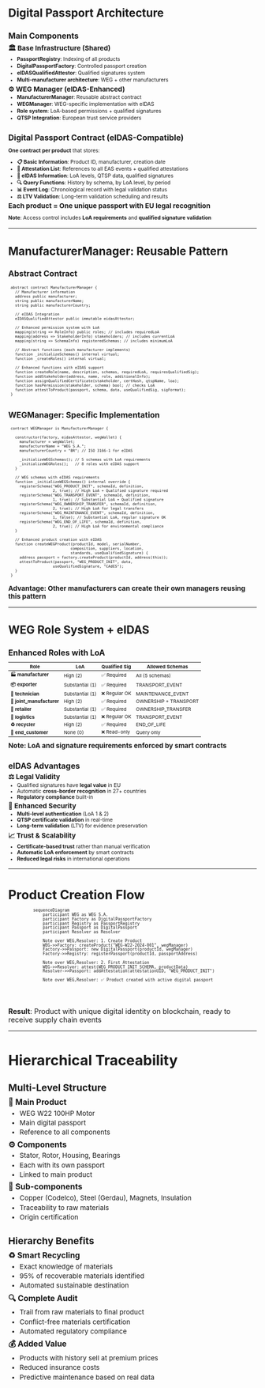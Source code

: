 <style>
.arquitetura-compact {
  font-size: 0.65rem !important;
}
.arquitetura-compact h1 {
  font-size: 1.4rem !important;
  margin-bottom: 0.5rem !important;
}
.arquitetura-compact h2 {
  font-size: 1rem !important;
  margin-bottom: 0.3rem !important;
}
.arquitetura-compact h3 {
  font-size: 0.85rem !important;
  margin: 0.2rem 0 !important;
}
.arquitetura-compact ul {
  margin: 0.2rem 0 !important;
}
.arquitetura-compact li {
  margin: 0.1rem 0 !important;
  line-height: 1.2 !important;
}
.arquitetura-compact .grid {
  gap: 1rem !important;
}
</style>

<div class="arquitetura-compact">

# Digital Passport Architecture

<div class="grid grid-cols-2">

<div>

## Main Components

### 🏛️ **Base Infrastructure (Shared)**
- **PassportRegistry**: Indexing of all products
- **DigitalPassportFactory**: Controlled passport creation
- **eIDASQualifiedAttestor**: Qualified signatures system
- **Multi-manufacturer architecture**: WEG + other manufacturers

### ⚙️ **WEG Manager (eIDAS-Enhanced)**
- **ManufacturerManager**: Reusable abstract contract
- **WEGManager**: WEG-specific implementation with eIDAS
- **Role system**: LoA-based permissions + qualified signatures
- **QTSP Integration**: European trust service providers

</div>

<div>

## Digital Passport Contract (eIDAS-Compatible)

**One contract per product** that stores:

- **📋 Basic Information**: Product ID, manufacturer, creation date
- **📝 Attestation List**: References to all EAS events + qualified attestations
- **🔐 eIDAS Information**: LoA levels, QTSP data, qualified signatures
- **🔍 Query Functions**: History by schema, by LoA level, by period
- **📊 Event Log**: Chronological record with legal validation status
- **⚖️ LTV Validation**: Long-term validation scheduling and results

### **Each product = One unique passport with EU legal recognition**

**Note**: Access control includes **LoA requirements** and **qualified signature validation**

</div>

</div>

</div>

---

<style>
.manufacturer-slide {
  font-size: 0.65rem !important;
}
.manufacturer-slide h1 {
  font-size: 1.4rem !important;
  margin-bottom: 0.6rem !important;
}
.manufacturer-slide h2 {
  font-size: 1rem !important;
  margin-bottom: 0.3rem !important;
}
.manufacturer-slide h3 {
  font-size: 0.85rem !important;
  margin: 0.2rem 0 !important;
}
.manufacturer-slide pre {
  font-size: 0.55rem !important;
  padding: 0.3rem !important;
}
.manufacturer-slide .grid {
  gap: 0.8rem !important;
}
</style>

<div class="manufacturer-slide">

# ManufacturerManager: Reusable Pattern

<div class="grid grid-cols-2">

<div>

## Abstract Contract

```solidity
abstract contract ManufacturerManager {
  // Manufacturer information
  address public manufacturer;
  string public manufacturerName;
  string public manufacturerCountry;
  
  // eIDAS Integration
  eIDASQualifiedAttestor public immutable eidasAttestor;
  
  // Enhanced permission system with LoA
  mapping(string => RoleInfo) public roles; // includes requiredLoA
  mapping(address => StakeholderInfo) stakeholders; // includes currentLoA
  mapping(string => SchemaInfo) registeredSchemas; // includes minimumLoA
  
  // Abstract functions (each manufacturer implements)
  function _initializeSchemas() internal virtual;
  function _createRoles() internal virtual;
  
  // Enhanced functions with eIDAS support
  function createRole(name, description, schemas, requiredLoA, requiresQualifiedSig);
  function addStakeholder(address, name, role, additionalInfo);
  function assignQualifiedCertificate(stakeholder, certHash, qtspName, loa);
  function hasPermission(stakeholder, schema) bool; // checks LoA
  function attestToProduct(passport, schema, data, useQualifiedSig, sigFormat);
}
```

</div>

<div>

## WEGManager: Specific Implementation

```solidity
contract WEGManager is ManufacturerManager {
  
  constructor(factory, eidasAttestor, wegWallet) {
    manufacturer = wegWallet;
    manufacturerName = "WEG S.A.";
    manufacturerCountry = "BR"; // ISO 3166-1 for eIDAS
    
    _initializeWEGSchemas(); // 5 schemas with LoA requirements
    _initializeWEGRoles();   // 8 roles with eIDAS support
  }
  
  // WEG schemas with eIDAS requirements
  function _initializeWEGSchemas() internal override {
    registerSchema("WEG_PRODUCT_INIT", schemaId, definition, 
                   2, true); // High LoA + Qualified signature required
    registerSchema("WEG_TRANSPORT_EVENT", schemaId, definition,
                   1, true); // Substantial LoA + Qualified signature
    registerSchema("WEG_OWNERSHIP_TRANSFER", schemaId, definition,
                   2, true); // High LoA for legal transfers
    registerSchema("WEG_MAINTENANCE_EVENT", schemaId, definition,
                   1, false); // Substantial LoA, regular signature OK
    registerSchema("WEG_END_OF_LIFE", schemaId, definition,
                   2, true); // High LoA for environmental compliance
  }
  
  // Enhanced product creation with eIDAS
  function createWEGProduct(productId, model, serialNumber, 
                           composition, suppliers, location, 
                           standards, useQualifiedSignature) {
    address passport = factory.createProduct(productId, address(this));
    attestToProduct(passport, "WEG_PRODUCT_INIT", data, 
                   useQualifiedSignature, "CAdES");
  }
}
```

</div>

</div>

<div class="text-center mt-4">

### **Advantage**: Other manufacturers can create their own managers reusing this pattern

</div>

</div>

---

<style>
.roles-weg-slide {
  font-size: 0.65rem !important;
}
.roles-weg-slide h1 {
  font-size: 1.4rem !important;
  margin-bottom: 0.6rem !important;
}
.roles-weg-slide h2 {
  font-size: 1rem !important;
  margin-bottom: 0.3rem !important;
}
.roles-weg-slide h3 {
  font-size: 0.85rem !important;
  margin: 0.2rem 0 !important;
}
.roles-weg-slide table {
  font-size: 0.6rem !important;
}
.roles-weg-slide ul {
  margin: 0.15rem 0 !important;
}
.roles-weg-slide li {
  margin: 0.05rem 0 !important;
  line-height: 1.1 !important;
}
.roles-weg-slide .grid {
  gap: 0.8rem !important;
}
</style>

<div class="roles-weg-slide">

# WEG Role System + eIDAS

<div class="grid grid-cols-2">

<div>

## Enhanced Roles with LoA

| Role | LoA | Qualified Sig | Allowed Schemas |
|------|-----|---------------|-----------------|
| **🏭 manufacturer** | High (2) | ✅ Required | All (5 schemas) |
| **📦 exporter** | Substantial (1) | ✅ Required | TRANSPORT_EVENT |
| **🔧 technician** | Substantial (1) | ❌ Regular OK | MAINTENANCE_EVENT |
| **🏢 joint_manufacturer** | High (2) | ✅ Required | OWNERSHIP + TRANSPORT |
| **🏪 retailer** | Substantial (1) | ✅ Required | OWNERSHIP_TRANSFER |
| **🚛 logistics** | Substantial (1) | ❌ Regular OK | TRANSPORT_EVENT |
| **♻️ recycler** | High (2) | ✅ Required | END_OF_LIFE |
| **👥 end_customer** | None (0) | ❌ Read-only | Query only |

### **Note**: LoA and signature requirements enforced by smart contracts

</div>

<div>

## eIDAS Advantages

### **⚖️ Legal Validity**
- Qualified signatures have **legal value** in EU
- Automatic **cross-border recognition** in 27+ countries
- **Regulatory compliance** built-in

### **🔐 Enhanced Security**
- **Multi-level authentication** (LoA 1 & 2)
- **QTSP certificate validation** in real-time
- **Long-term validation** (LTV) for evidence preservation

### **📈 Trust & Scalability**
- **Certificate-based trust** rather than manual verification
- **Automatic LoA enforcement** by smart contracts
- **Reduced legal risks** in international operations

</div>

</div>

</div>

---

<style>
.sequence-diagram {
  font-size: 0.75rem !important;
}
.sequence-diagram h1 {
  font-size: 1.6rem !important;
  margin-bottom: 0.5rem !important;
}
.sequence-diagram .mermaid {
  transform: scale(0.8) !important;
  transform-origin: center top !important;
}
.sequence-diagram p {
  font-size: 0.9rem !important;
  margin-top: 0.5rem !important;
}
</style>

<div class="sequence-diagram">

# Product Creation Flow

```mermaid
sequenceDiagram
    participant WEG as WEG S.A.
    participant Factory as DigitalPassportFactory
    participant Registry as PassportRegistry
    participant Passport as DigitalPassport
    participant Resolver as Resolver

    Note over WEG,Resolver: 1. Create Product
    WEG->>Factory: createProduct("WEG-W22-2024-001", wegManager)
    Factory->>Passport: new DigitalPassport(productId, wegManager)
    Factory->>Registry: registerPassport(productId, passportAddress)
    
    Note over WEG,Resolver: 2. First Attestation
    WEG->>Resolver: attest(WEG_PRODUCT_INIT_SCHEMA, productData)
    Resolver->>Passport: addAttestation(attestationUID, "WEG_PRODUCT_INIT")
    
    Note over WEG,Resolver: ✅ Product created with active digital passport
```

**Result**: Product with unique digital identity on blockchain, ready to receive supply chain events

</div>

---

<style>
.hierarchy-slide {
  font-size: 0.85rem !important;
}
.hierarchy-slide h1 {
  font-size: 1.8rem !important;
  margin-bottom: 0.8rem !important;
}
.hierarchy-slide h2 {
  font-size: 1.2rem !important;
  margin-bottom: 0.4rem !important;
}
.hierarchy-slide h3 {
  font-size: 1rem !important;
  margin: 0.3rem 0 !important;
}
.hierarchy-slide ul {
  margin: 0.2rem 0 !important;
}
.hierarchy-slide li {
  margin: 0.1rem 0 !important;
  line-height: 1.3 !important;
}
.hierarchy-slide .grid {
  gap: 1.5rem !important;
}
</style>

<div class="hierarchy-slide">

# Hierarchical Traceability

<div class="grid grid-cols-2">

<div>

## Multi-Level Structure

### **🔌 Main Product**
- WEG W22 100HP Motor
- Main digital passport
- Reference to all components

### **⚙️ Components**
- Stator, Rotor, Housing, Bearings
- Each with its own passport
- Linked to main product

### **🔩 Sub-components**
- Copper (Codelco), Steel (Gerdau), Magnets, Insulation
- Traceability to raw materials
- Origin certification

</div>

<div>

## Hierarchy Benefits

### **♻️ Smart Recycling**
- Exact knowledge of materials
- 95% of recoverable materials identified
- Automated sustainable destination

### **🔍 Complete Audit**
- Trail from raw materials to final product
- Conflict-free materials certification
- Automated regulatory compliance

### **💰 Added Value**
- Products with history sell at premium prices
- Reduced insurance costs
- Predictive maintenance based on real data

</div>

</div>

</div> 